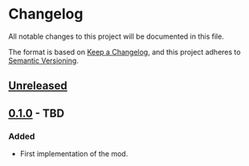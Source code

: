 # Changelog

All notable changes to this project will be documented in this file.

The format is based on [Keep a Changelog](https://keepachangelog.com/en/1.0.0/),
and this project adheres to [Semantic Versioning](https://semver.org/spec/v2.0.0.html).

## [Unreleased]

## [0.1.0] - TBD

### Added

-   First implementation of the mod.

[Unreleased]: https://github.com/ilyvion/Rimthem/compare/v0.1.0...HEAD
[0.1.0]: https://github.com/ilyvion/Rimthem/releases/tag/v0.1.0
